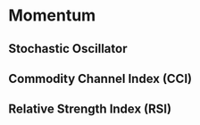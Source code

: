 # Momentum

## Stochastic Oscillator

## Commodity Channel Index (CCI)

## Relative Strength Index (RSI)